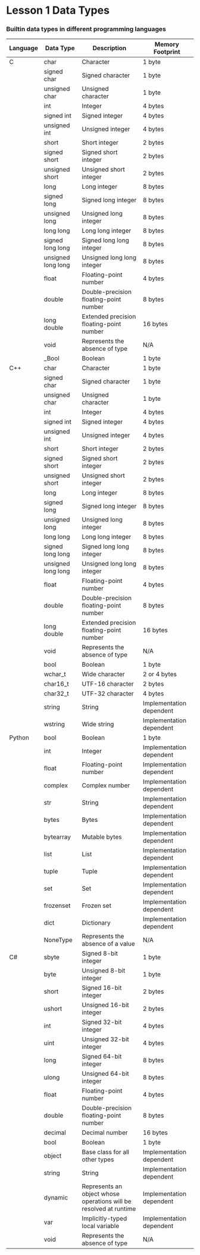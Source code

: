 # Lesson 1 Data Types



### Builtin data types in different programming languages

| Language | Data Type | Description | Memory Footprint |
| --- | --- | --- | --- |
| C | char | Character | 1 byte |
|  | signed char | Signed character | 1 byte |
|  | unsigned char | Unsigned character | 1 byte |
|  | int | Integer | 4 bytes |
|  | signed int | Signed integer | 4 bytes |
|  | unsigned int | Unsigned integer | 4 bytes |
|  | short | Short integer | 2 bytes |
|  | signed short | Signed short integer | 2 bytes |
|  | unsigned short | Unsigned short integer | 2 bytes |
|  | long | Long integer | 8 bytes |
|  | signed long | Signed long integer | 8 bytes |
|  | unsigned long | Unsigned long integer | 8 bytes |
|  | long long | Long long integer | 8 bytes |
|  | signed long long | Signed long long integer | 8 bytes |
|  | unsigned long long | Unsigned long long integer | 8 bytes |
|  | float | Floating-point number | 4 bytes |
|  | double | Double-precision floating-point number | 8 bytes |
|  | long double | Extended precision floating-point number | 16 bytes |
|  | void | Represents the absence of type | N/A |
|  | _Bool | Boolean | 1 byte |
| C++ | char | Character | 1 byte |
|  | signed char | Signed character | 1 byte |
|  | unsigned char | Unsigned character | 1 byte |
|  | int | Integer | 4 bytes |
|  | signed int | Signed integer | 4 bytes |
|  | unsigned int | Unsigned integer | 4 bytes |
|  | short | Short integer | 2 bytes |
|  | signed short | Signed short integer | 2 bytes |
|  | unsigned short | Unsigned short integer | 2 bytes |
|  | long | Long integer | 8 bytes |
|  | signed long | Signed long integer | 8 bytes |
|  | unsigned long | Unsigned long integer | 8 bytes |
|  | long long | Long long integer | 8 bytes |
|  | signed long long | Signed long long integer | 8 bytes |
|  | unsigned long long | Unsigned long long integer | 8 bytes |
|  | float | Floating-point number | 4 bytes |
|  | double | Double-precision floating-point number | 8 bytes |
|  | long double | Extended precision floating-point number | 16 bytes |
|  | void | Represents the absence of type | N/A |
|  | bool | Boolean | 1 byte |
|  | wchar_t | Wide character | 2 or 4 bytes |
|  | char16_t | UTF-16 character | 2 bytes |
|  | char32_t | UTF-32 character | 4 bytes |
|  | string | String | Implementation dependent |
|  | wstring | Wide string | Implementation dependent  |
| Python | bool | Boolean | 1 byte |
|  | int | Integer | Implementation dependent |
|  | float | Floating-point number | Implementation dependent |
|  | complex | Complex number | Implementation dependent |
|  | str | String | Implementation dependent |
|  | bytes | Bytes | Implementation dependent |
|  | bytearray | Mutable bytes | Implementation dependent |
|  | list | List | Implementation dependent |
|  | tuple | Tuple | Implementation dependent |
|  | set | Set | Implementation dependent |
|  | frozenset | Frozen set | Implementation dependent |
|  | dict | Dictionary | Implementation dependent |
|  | NoneType | Represents the absence of a value | N/A |
| C# | sbyte | Signed 8-bit integer | 1 byte |
|  | byte | Unsigned 8-bit integer | 1 byte |
|  | short | Signed 16-bit integer | 2 bytes |
|  | ushort | Unsigned 16-bit integer | 2 bytes |
|  | int | Signed 32-bit integer | 4 bytes |
|  | uint | Unsigned 32-bit integer | 4 bytes |
|  | long | Signed 64-bit integer | 8 bytes |
|  | ulong | Unsigned 64-bit integer | 8 bytes |
|  | float | Floating-point number | 4 bytes |
|  | double | Double-precision floating-point number | 8 bytes |
|  | decimal | Decimal number | 16 bytes |
|  | bool | Boolean | 1 byte |
|  | object | Base class for all other types | Implementation dependent |
|  | string | String | Implementation dependent |
|  | dynamic | Represents an object whose operations will be resolved at runtime | Implementation dependent |
|  | var | Implicitly-typed local variable | Implementation dependent |
|  | void | Represents the absence of type | N/A |